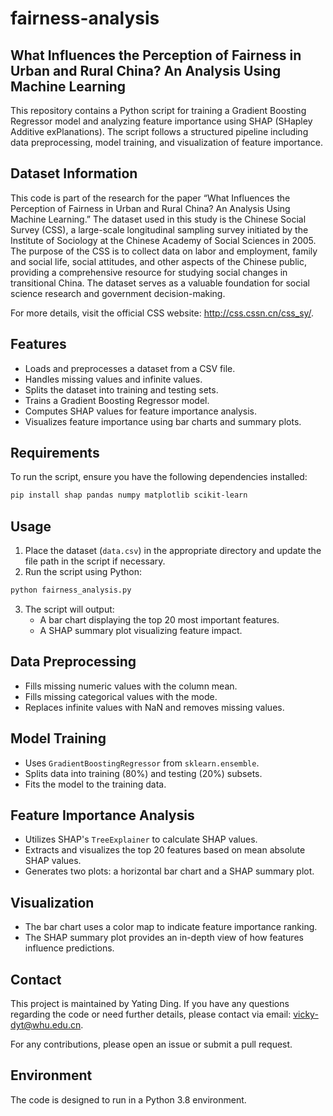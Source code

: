 # fairness-analysis
## What Influences the Perception of Fairness in Urban and Rural China? An Analysis Using Machine Learning

This repository contains a Python script for training a Gradient Boosting Regressor model and analyzing feature importance using SHAP (SHapley Additive exPlanations). The script follows a structured pipeline including data preprocessing, model training, and visualization of feature importance.

## Dataset Information

This code is part of the research for the paper “What Influences the Perception of Fairness in Urban and Rural China? An Analysis Using Machine Learning.” The dataset used in this study is the Chinese Social Survey (CSS), a large-scale longitudinal sampling survey initiated by the Institute of Sociology at the Chinese Academy of Social Sciences in 2005. The purpose of the CSS is to collect data on labor and employment, family and social life, social attitudes, and other aspects of the Chinese public, providing a comprehensive resource for studying social changes in transitional China. The dataset serves as a valuable foundation for social science research and government decision-making.

For more details, visit the official CSS website: http://css.cssn.cn/css_sy/.

## Features
- Loads and preprocesses a dataset from a CSV file.
- Handles missing values and infinite values.
- Splits the dataset into training and testing sets.
- Trains a Gradient Boosting Regressor model.
- Computes SHAP values for feature importance analysis.
- Visualizes feature importance using bar charts and summary plots.

## Requirements
To run the script, ensure you have the following dependencies installed:

```bash
pip install shap pandas numpy matplotlib scikit-learn
```

## Usage

1. Place the dataset (`data.csv`) in the appropriate directory and update the file path in the script if necessary.
2. Run the script using Python:

```bash
python fairness_analysis.py
```

3. The script will output:
   - A bar chart displaying the top 20 most important features.
   - A SHAP summary plot visualizing feature impact.

## Data Preprocessing
- Fills missing numeric values with the column mean.
- Fills missing categorical values with the mode.
- Replaces infinite values with NaN and removes missing values.

## Model Training
- Uses `GradientBoostingRegressor` from `sklearn.ensemble`.
- Splits data into training (80%) and testing (20%) subsets.
- Fits the model to the training data.

## Feature Importance Analysis
- Utilizes SHAP's `TreeExplainer` to calculate SHAP values.
- Extracts and visualizes the top 20 features based on mean absolute SHAP values.
- Generates two plots: a horizontal bar chart and a SHAP summary plot.

## Visualization
- The bar chart uses a color map to indicate feature importance ranking.
- The SHAP summary plot provides an in-depth view of how features influence predictions.


## Contact
This project is maintained by Yating Ding. If you have any questions regarding the code or need further details, please contact via email: vicky-dyt@whu.edu.cn.

For any contributions, please open an issue or submit a pull request.

## Environment
The code is designed to run in a Python 3.8 environment.


